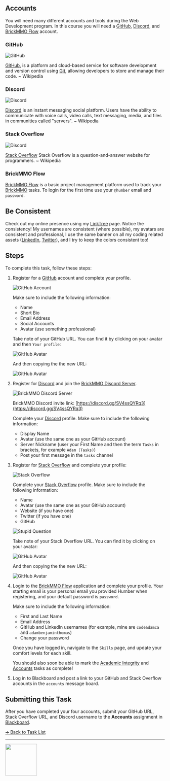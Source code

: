 <style>@import url("//readme.codeadam.ca/readme.css");</style>

## Accounts

You will need many different accounts and tools during the Web Development program. In this course you will need a [GitHub](https://github.com/), [Discord](https://discord.com/), and [BrickMMO Flow](https://flow.brickmmo.com/) account.

### GitHub

![GitHub](images/logo-github.png)

[GitHub](https://github.com), is a platform and cloud-based service for software development and version control using [Git](https://git-scm.com/), allowing developers to store and manage their code. ~ Wikipedia

### Discord

![Discord](images/logo-discord.png)

[Discord](https://discord.com/) is an instant messaging social platform. Users have the ability to communicate with voice calls, video calls, text messaging, media, and files in communities called "servers". ~ Wikipedia

### Stack Overflow

![Discord](images/logo-stack-overflow.png)

[Stack Overflow](https://stackoverflow.com/) Stack Overflow is a question-and-answer website for programmers. ~ Wikipedia

### BrickMMO Flow

[BrickMMO Flow](https://flow.brickmmo.com/) is a basic project management platform used to track your [BrickMMO](https://brickmmo.com/) tasks. To login for the first time use your `@humber` email and `password`. 

## Be Consistent

Check out my online presence using my [LinkTree](https://linktr.ee/codeadamca) page. Notice the consistency! My usernames are consistent (where possible), my avatars are consistent and professional, I use the same banner on all my coding related assets ([LinkedIn](https://www.linkedin.com/in/adambenjaminthomas/), [Twitter](https://twitter.com/codeadamca)), and I try to keep the colors consistent too!

## Steps

To complete this task, follow these steps:

1. Register for a [GitHub](https://github.com) account and complete your profile.

   ![GitHub Account](images/screenshot-github.png)

   Make sure to include the following information:

   - Name
   - Short Bio
   - Email Address
   - Social Accounts
   - Avatar (use something professional)
  
   Take note of your GitHub URL. You can find it by clicking on your avatar and then `Your profile`:

   ![GitHub Avatar](images/screenshot-github-avatar.png)

   And then copying the the new URL:

   ![GitHub Avatar](images/screenshot-github-url.png)

3. Register for [Discord](https://discord.com/) and join the [BrickMMO Discord Server](https://discord.gg/SV4ssQYRq3).

   ![BrickMMO Discord Server](images/screenshot-discord.png)

   BrickMMO Discord invite link: [https://discord.gg/SV4ssQYRq3](https://discord.gg/SV4ssQYRq3)

   Complete your [Discord](https://discord.com/) profile. Make sure to include the following information:

   - Display Name
   - Avatar (use the same one as your GitHub account)
   - Server Nickname (user your First Name and then the term `Tasks` in brackets, for example `Adam (Tasks)`)
   - Post your first message in the `tasks` channel

4. Register for [Stack Overflow](https://stackoverflow.com/) and complete your profile:

   ![Stack Overflow](images/screenshot-stack-overflow.png)

   Complete your [Stack Overflow](https://stackoverflow.com/) profile. Make sure to include the following information:

   - Name
   - Avatar (use the same one as your GitHub account)
   - Website (if you have one)
   - Twitter (if you have one)
   - GitHub

   ![Stupid Question](images/meme-stupid.jpeg)

   Take note of your Stack Overflow URL. You can find it by clicking on your avatar:

   ![GitHub Avatar](images/screenshot-stackoverflow-avatar.png)

   And then copying the the new URL:

   ![GitHub Avatar](images/screenshot-stackoverflow-url.png)

5. Login to the [BrickMMO Flow](https://flow.brickmmo.com/) application and complete your profile. Your starting email is your personal email you provided Humber when registering, and your default password is `password`.

   Make sure to include the following information:

   - First and Last Name
   - Email Address
   - GitHub and LinkedIn usernames (for example, mine are `codeadamca` and `adambenjaminthomas`)
   - Change your password
  
   Once you have logged in, navigate to the `Skills` page, and update your comfort levels for each skill. 

   You should also soon be able to mark the [Academic Integrity](academic-integrity) and [Accounts](accounts) tasks as complete!

6. Log in to Blackboard and post a link to your GitHub and Stack Overflow accounts in the `accounts` message board.

## Submitting this Task

After you have completed your four accounts, submit your GitHub URL, Stack Overflow URL, and Discord username to the **Accounts** assignment in [Blackboard](https://learn.humber.ca/).

[&#10132; Back to Task List](/)

---

<a href="https://brickmmo.com">
<img src="https://brickmmo.com/images/brickmmo-logo-horizontal.jpg" width="100">
</a>
